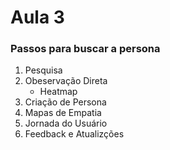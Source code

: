 # Aula 3

### Passos para buscar a persona
1. Pesquisa
2. Obeservação Direta
   * Heatmap
3. Criação de Persona
4. Mapas de Empatia
5. Jornada do Usuário
6. Feedback e Atualizções